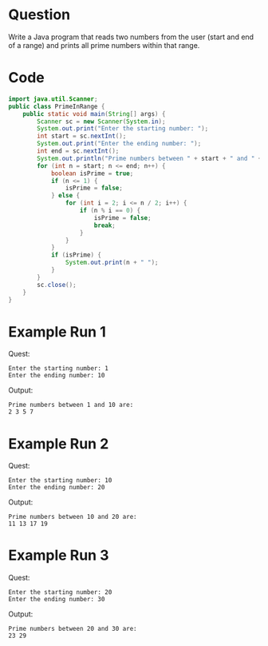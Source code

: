 # Question
Write a Java program that reads two numbers from the user (start and end of a range) and prints all prime numbers within that range.

# Code
```java
import java.util.Scanner;
public class PrimeInRange {
    public static void main(String[] args) {
        Scanner sc = new Scanner(System.in);
        System.out.print("Enter the starting number: ");
        int start = sc.nextInt();
        System.out.print("Enter the ending number: ");
        int end = sc.nextInt();
        System.out.println("Prime numbers between " + start + " and " + end + " are:");
        for (int n = start; n <= end; n++) {
            boolean isPrime = true;
            if (n <= 1) {
                isPrime = false;
            } else {
                for (int i = 2; i <= n / 2; i++) {
                    if (n % i == 0) {
                        isPrime = false;
                        break;
                    }
                }
            }
            if (isPrime) {
                System.out.print(n + " ");
            }
        }
        sc.close();
    }
}
```

# Example Run 1
Quest:
```
Enter the starting number: 1
Enter the ending number: 10
```
Output:
```
Prime numbers between 1 and 10 are:
2 3 5 7
```

# Example Run 2
Quest:
```
Enter the starting number: 10
Enter the ending number: 20
```
Output:
```
Prime numbers between 10 and 20 are:
11 13 17 19
```

# Example Run 3
Quest:
```
Enter the starting number: 20
Enter the ending number: 30
```
Output:
```
Prime numbers between 20 and 30 are:
23 29
```
